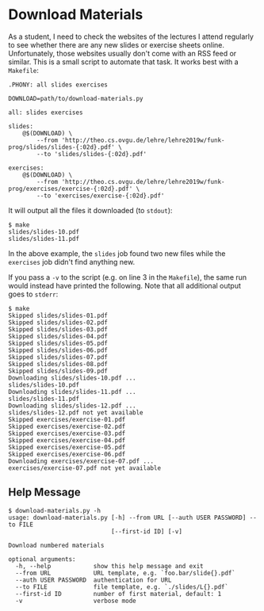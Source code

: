 # Download Materials

As a student, I need to check the websites of the lectures I attend regularly
to see whether there are any new slides or exercise sheets online.
Unfortunately, those websites usually don't come with an RSS feed or similar.
This is a small script to automate that task. It works best with a `Makefile`:

```make
.PHONY: all slides exercises

DOWNLOAD=path/to/download-materials.py

all: slides exercises

slides:
	@$(DOWNLOAD) \
		--from 'http://theo.cs.ovgu.de/lehre/lehre2019w/funk-prog/slides/slides-{:02d}.pdf' \
		--to 'slides/slides-{:02d}.pdf'

exercises:
	@$(DOWNLOAD) \
		--from 'http://theo.cs.ovgu.de/lehre/lehre2019w/funk-prog/exercises/exercise-{:02d}.pdf' \
		--to 'exercises/exercise-{:02d}.pdf'
```

It will output all the files it downloaded (to `stdout`):

```
$ make
slides/slides-10.pdf
slides/slides-11.pdf
```

In the above example, the `slides` job found two new files while the
`exercises` job didn't find anything new.

If you pass a `-v` to the script (e.g. on line 3 in the `Makefile`),
the same run would instead have printed the following.
Note that all additional output goes to `stderr`:

```
$ make
Skipped slides/slides-01.pdf
Skipped slides/slides-02.pdf
Skipped slides/slides-03.pdf
Skipped slides/slides-04.pdf
Skipped slides/slides-05.pdf
Skipped slides/slides-06.pdf
Skipped slides/slides-07.pdf
Skipped slides/slides-08.pdf
Skipped slides/slides-09.pdf
Downloading slides/slides-10.pdf ...
slides/slides-10.pdf
Downloading slides/slides-11.pdf ...
slides/slides-11.pdf
Downloading slides/slides-12.pdf ...
slides/slides-12.pdf not yet available
Skipped exercises/exercise-01.pdf
Skipped exercises/exercise-02.pdf
Skipped exercises/exercise-03.pdf
Skipped exercises/exercise-04.pdf
Skipped exercises/exercise-05.pdf
Skipped exercises/exercise-06.pdf
Downloading exercises/exercise-07.pdf ...
exercises/exercise-07.pdf not yet available
```

## Help Message

```
$ download-materials.py -h
usage: download-materials.py [-h] --from URL [--auth USER PASSWORD] --to FILE
                             [--first-id ID] [-v]

Download numbered materials

optional arguments:
  -h, --help            show this help message and exit
  --from URL            URL template, e.g. `foo.bar/slide{}.pdf`
  --auth USER PASSWORD  authentication for URL
  --to FILE             file template, e.g. `./slides/L{}.pdf`
  --first-id ID         number of first material, default: 1
  -v                    verbose mode
```

